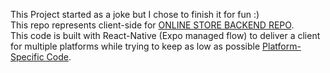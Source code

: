 This Project started as a joke but I chose to finish it for fun :) \
This repo represents client-side for [ONLINE STORE BACKEND REPO](https://github.com/DolevBitran/aft-backend).\
This code is built with React-Native (Expo managed flow) to deliver a client for multiple platforms while trying to keep as low as possible [Platform-Specific Code](https://reactnative.dev/docs/platform-specific-code).

